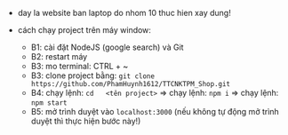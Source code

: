 - day la website ban laptop do nhom 10 thuc hien xay dung!

- cách chạy project trên máy window:
    - B1: cài đặt NodeJS (google search) và Git
    - B2: restart máy
    - B3: mo terminal: CTRL + ~
    - B3: clone project bằng: `git clone https://github.com/PhamHuynh1612/TTCNKTPM_Shop.git`
    - B4: chạy lệnh: `cd   <tên project>` => chạy lệnh: `npm i` => chạy lệnh: `npm start`
    - B5: mở trình duyệt vào `localhost:3000` (nếu không tự động mở trình duyệt thì thực hiện bước này!)
    
